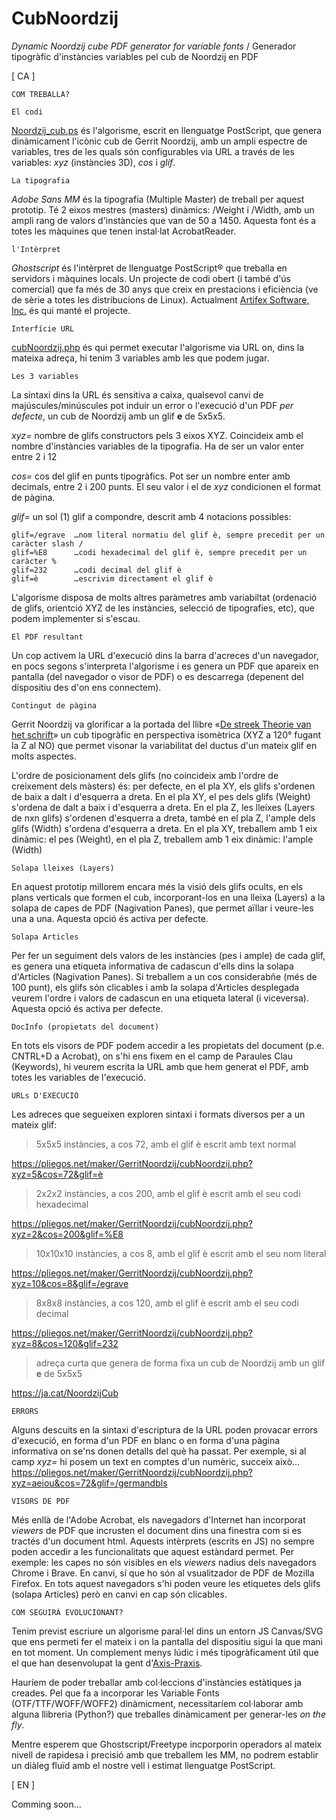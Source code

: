 # CubNoordzij
  *Dynamic Noordzij cube PDF generator for variable fonts* / Generador tipogràfic d'instàncies variables pel cub de Noordzij en PDF


\[ CA ]

	COM TREBALLA?

```El codi```

[Noordzij_cub.ps](https://github.com/marcantonifemfum/CubNoordzij/blob/main/Noordzij_cub.ps) és l'algorisme, escrit en llenguatge PostScript, que genera dinàmicament l'icònic cub de Gerrit Noordzij, amb un ampli espectre de variables, tres de les quals són configurables via URL a través de les variables: *xyz* (instàncies 3D), *cos* i *glif*.


```La tipografia```

*Adobe Sans MM* és la tipografia (Multiple Master) de treball per aquest prototip. Té 2 eixos mestres (masters) dinàmics: /Weight i /Width, amb un ampli rang de valors d'instàncies que van de 50 a 1450. Aquesta font és a totes les màquines que tenen instal·lat AcrobatReader.


```l'Intèrpret```

*Ghostscript* és l'intèrpret de llenguatge PostScript® que treballa en servidors i màquines locals. Un projecte de codi obert (i també d'ús comercial) que fa més de 30 anys que creix en prestacions i eficiència (ve de sèrie a totes les distribucions de Linux). Actualment [Artifex Software, Inc.](https://ghostscript.com/) és qui manté el projecte.


```Interfície URL```

[cubNoordzij.php](https://github.com/marcantonifemfum/CubNoordzij/blob/main/cubNoordzij.php) és qui permet executar l'algorisme via URL on, dins la mateixa adreça, hi tenim 3 variables amb les que podem jugar.


```Les 3 variables```

La sintaxi dins la URL és sensitiva a caixa, qualsevol canvi de majúscules/minúscules pot induir un error o l'execució d'un PDF *per defecte*, un cub de Noordzij amb un glif **e** de 5x5x5.

*xyz=* nombre de glifs constructors pels 3 eixos XYZ. Coincideix amb el nombre d'instàncies variables de la tipografia. Ha de ser un valor enter entre 2 i 12

*cos=* cos del glif en punts tipogràfics. Pot ser un nombre enter amb decimals, entre 2 i 200 punts. El seu valor i el de *xyz* condicionen el format de pàgina.

*glif=* un sol (1) glif a compondre, descrit amb 4 notacions possibles:

	glif=/egrave  …nom literal normatiu del glif è, sempre precedit per un caràcter slash /
	glif=%E8      …codi hexadecimal del glif è, sempre precedit per un caràcter %
	glif=232      …codi decimal del glif è
	glif=è        …escrivim directament el glif è
	
L'algorisme disposa de molts altres paràmetres amb variabiltat (ordenació de glifs, orientció XYZ de les instàncies, selecció de tipografies, etc), que podem implementer si s'escau.

	
```El PDF resultant```

Un cop activem la URL d'execució dins la barra d'acreces d'un navegador, en pocs segons s'interpreta l'algorisme i es genera un PDF que apareix en pantalla (del navegador o visor de PDF) o es descarrega (depenent del dispositiu des d'on ens connectem).

	Contingut de pàgina
	
Gerrit Noordzij va glorificar a la portada del llibre «[De streek Theorie van het schrift](https://www.typemag.org/images/uploads/Noordzij_Streek_original_cover.jpg)» un cub tipogràfic en perspectiva isomètrica (XYZ a 120° fugant la Z al NO) que permet visonar la variabilitat del ductus d'un mateix glif en molts aspectes.

L'ordre de posicionament dels glifs (no coincideix amb l'ordre de creixement dels màsters) és: per defecte, en el pla XY, els glifs s'ordenen de baix a dalt i d'esquerra a dreta. En el pla XY, el pes dels glifs (Weight) s'ordena de dalt a baix i d'esquerra a dreta. En el pla Z, les lleixes (Layers de nxn glifs) s'ordenen d'esquerra a dreta, també en el pla Z, l'ample dels glifs (Width) s'ordena d'esquerra a dreta. En el pla XY, treballem amb 1 eix dinàmic: el pes (Weight), en el pla Z, treballem amb 1 eix dinàmic: l'ample (Width)

	Solapa lleixes (Layers)
	
En aquest prototip millorem encara més la visió dels glifs ocults, en els plans verticals que formen el cub, incorporant-los en una lleixa (Layers) a la solapa de capes de PDF (Nagivation Panes), que permet aïllar i veure-les una a una. Aquesta opció és activa per defecte.

	Solapa Articles
	
Per fer un seguiment dels valors de les instàncies (pes i ample) de cada glif, es genera una etiqueta informativa de cadascun d'ells dins la solapa d'Articles (Nagivation Panes). Si treballem a un cos considerabñe (més de 100 punt), els glifs són clicables i amb la solapa d'Articles desplegada veurem l'ordre i valors de cadascun en una etiqueta lateral (i viceversa). Aquesta opció és activa per defecte.

	DocInfo (propietats del document) 
	
En tots els visors de PDF podem accedir a les propietats del document (p.e. CNTRL+D a Acrobat), on s'hi ens fixem en el camp de Paraules Clau (Keywords), hi veurem escrita la URL amb que hem generat el PDF, amb totes les variables de l'execució.

	URLs D'EXECUCIÓ

Les adreces que segueixen exploren sintaxi i formats diversos per a un mateix glif:

> 5x5x5 instàncies, a cos 72, amb el glif è escrit amb text normal

https://pliegos.net/maker/GerritNoordzij/cubNoordzij.php?xyz=5&cos=72&glif=è

> 2x2x2 instàncies, a cos 200, amb el glif è escrit amb el seu codi hexadecimal

https://pliegos.net/maker/GerritNoordzij/cubNoordzij.php?xyz=2&cos=200&glif=%E8

> 10x10x10 instàncies, a cos 8, amb el glif è escrit amb el seu nom literal

https://pliegos.net/maker/GerritNoordzij/cubNoordzij.php?xyz=10&cos=8&glif=/egrave

> 8x8x8 instàncies, a cos 120, amb el glif è escrit amb el seu codi decimal

https://pliegos.net/maker/GerritNoordzij/cubNoordzij.php?xyz=8&cos=120&glif=232

> adreça curta que genera de forma fixa un cub de Noordzij amb un glif **e** de 5x5x5

https://ja.cat/NoordzijCub



	ERRORS

Alguns descuits en la sintaxi d'escriptura de la URL poden provacar errors d'execució, en forma d'un PDF en blanc o en forma d'una pàgina informativa on se'ns donen detalls del què ha passat. Per exemple, si al camp *xyz=* hi posem un text en comptes d'un numèric, succeix això… https://pliegos.net/maker/GerritNoordzij/cubNoordzij.php?xyz=aeiou&cos=72&glif=/germandbls


	VISORS DE PDF

Més enllà de l'Adobe Acrobat, els navegadors d'Internet han incorporat *viewers* de PDF que incrusten el document dins una finestra com si es tractés d'un document html. Aquests intèrprets (escrits en JS) no sempre poden accedir a les funcionalitats que aquest estàndard permet. Per exemple: les capes no són visibles en els *viewers* nadius dels navegadors Chrome i Brave. En canvi, sí que ho són al vsualitzador de PDF de Mozilla Firefox. En tots aquest navegadors s'hi poden veure les etiquetes dels glifs (solapa Articles) però en canvi en cap són clicables.

	COM SEGUIRÀ EVOLUCIONANT?

Tenim previst escriure un algorisme paral·lel dins un entorn JS Canvas/SVG que ens permeti fer el mateix i on la pantalla del dispositiu sigui la que mani en tot moment. Un complement menys lúdic i més tipogràficament útil que el que han desenvolupat la gent d'[Axis-Praxis](https://www.axis-praxis.org/playground/cube/).

Hauríem de poder treballar amb col·leccions d'instàncies estàtiques ja creades. Pel que fa a incorporar les Variable Fonts (OTF/TTF/WOFF/WOFF2) dinàmicment, necessitaríem col·laborar amb alguna llibreria (Python?) que treballes dinàmicament per generar-les *on the fly*.

Mentre esperem que Ghostscript/Freetype incporporin operadors al mateix nivell de rapidesa i precisió amb que treballem les MM, no podrem establir un diàleg fluïd amb el nostre vell i estimat llenguatge PostScript.


\[ EN ]

Comming soon…
